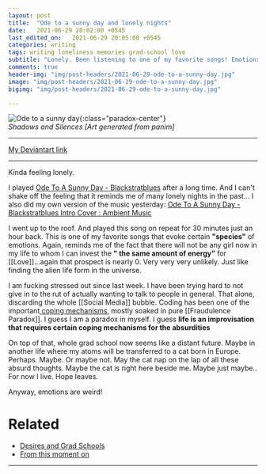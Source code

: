 ```yaml
---
layout: post
title:  "Ode to a sunny day and lonely nights"
date:   2021-06-29 20:02:00 +0545
last_edited_on:   2021-06-29 20:05:00 +0545
categories: writing
tags: writing loneliness memories grad-school love
subtitle: "Lonely. Been listening to one of my favorite songs! Emotions are weird!"
comments: true
header-img: "img/post-headers/2021-06-29-ode-to-a-sunny-day.jpg"
image: "img/post-headers/2021-06-29-ode-to-a-sunny-day.jpg"
bigimg: "img/post-headers/2021-06-29-ode-to-a-sunny-day.jpg"

---
```


![Ode to a sunny day]({{site.baseurl}}/img/post-headers/2021-06-29-ode-to-a-sunny-day.jpg){:class="paradox-center"}  
*Shadows and Silences [Art generated from panim]*

<hr/>


[My Deviantart link](https://www.deviantart.com/nishparadox/art/Ode-to-a-sunny-day-884131165)

---


Kinda feeling lonely.

I played [Ode To A Sunny Day - Blackstratblues](https://www.youtube.com/watch?v=vvnHNoJoGXI) after a long time. And I can't shake off the feeling that it reminds me of many lonely nights in the past… I also did my own version of the music yesterday: [Ode To A Sunny Day - Blackstratblues Intro Cover : Ambient Music](https://www.youtube.com/watch?v=dmiDUNYFmwQ)

I went up to the roof. And played this song on repeat for 30 minutes just an hour back. This is one of my favorite songs that evoke certain **"species"** of emotions. Again, reminds me of the fact that there will not be any girl now in my life to whom I can invest the **" the same amount of energy"** for [[Love]]...again that prospect is nearly 0. Very very very unlikely. Just like finding the alien life form in the universe.

I am fucking stressed out since last week. I have been trying hard to not give in to the rut of actually wanting to talk to people in general. That alone, discarding the whole [[Social Media]] bubble. Coding has been one of the important[ coping mechanisms](https://nish1001.github.io/mind-cave/writing/coping-mechanisms.html), mostly soaked in pure [[Fraudulence Paradox]]. I guess I am a paradox in myself. I guess **life is an improvisation that requires certain coping mechanisms for the absurdities**

On top of that, whole grad school now seems like a distant future. Maybe in another life where my atoms will be transferred to a cat born in Europe. Perhaps. Maybe. Or maybe not. May the cat nap on the lap of all these absurd thoughts. Maybe the cat is right here beside me. Maybe just maybe.. For now I live. Hope leaves.

Anyway, emotions are weird!

# Related

- [Desires and Grad Schools](https://nish1001.github.io/mind-cave/writing/desires-grad-schools.html)
- [From this moment on](https://nish1001.github.io/mind-cave/writing/moment-on.html)

---
